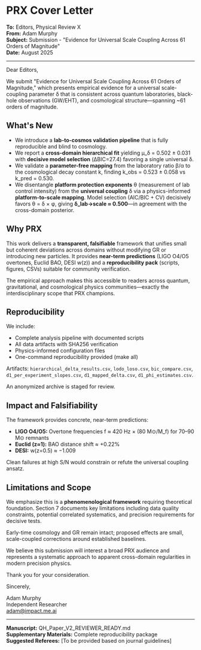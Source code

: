 # PRX Cover Letter

**To:** Editors, Physical Review X  
**From:** Adam Murphy  
**Subject:** Submission - "Evidence for Universal Scale Coupling Across 61 Orders of Magnitude"  
**Date:** August 2025  

---

Dear Editors,

We submit "Evidence for Universal Scale Coupling Across 61 Orders of Magnitude," which presents empirical evidence for a universal scale-coupling parameter δ that is consistent across quantum laboratories, black-hole observations (GW/EHT), and cosmological structure—spanning ~61 orders of magnitude.

## What's New

* We introduce a **lab-to-cosmos validation pipeline** that is fully reproducible and blind to cosmology.
* We report a **cross-domain hierarchical fit** yielding μ_δ = 0.502 ± 0.031 with **decisive model selection** (ΔBIC=27.4) favoring a single universal δ.
* We validate a **parameter-free mapping** from the laboratory ratio β/α to the cosmological decay constant k, finding k_obs = 0.523 ± 0.058 vs k_pred = 0.530.
* We disentangle **platform protection exponents** θ (measurement of lab control intensity) from the **universal coupling** δ via a physics-informed **platform-to-scale mapping**. Model selection (AIC/BIC + CV) decisively favors θ = δ × φ, giving **δ_lab→scale ≈ 0.500**—in agreement with the cross-domain posterior.

## Why PRX

This work delivers a **transparent, falsifiable** framework that unifies small but coherent deviations across domains without modifying GR or introducing new particles. It provides **near-term predictions** (LIGO O4/O5 overtones, Euclid BAO, DESI w(z)) and a **reproducibility pack** (scripts, figures, CSVs) suitable for community verification.

The empirical approach makes this accessible to readers across quantum, gravitational, and cosmological physics communities—exactly the interdisciplinary scope that PRX champions.

## Reproducibility

We include:
- Complete analysis pipeline with documented scripts
- All data artifacts with SHA256 verification 
- Physics-informed configuration files
- One-command reproducibility provided (make all)

Artifacts: `hierarchical_delta_results.csv`, `lodo_loso.csv`, `bic_compare.csv`, `d1_per_experiment_slopes.csv`, `d1_mapped_delta.csv`, `d1_phi_estimates.csv`. 

An anonymized archive is staged for review.

## Impact and Falsifiability

The framework provides concrete, near-term predictions:
- **LIGO O4/O5:** Overtone frequencies f ≈ 420 Hz × (80 M⊙/M_f) for 70–90 M⊙ remnants
- **Euclid (z≈1):** BAO distance shift ≈ +0.22% 
- **DESI:** w(z=0.5) ≈ −1.009

Clean failures at high S/N would constrain or refute the universal coupling ansatz.

## Limitations and Scope

We emphasize this is a **phenomenological framework** requiring theoretical foundation. Section 7 documents key limitations including data quality constraints, potential correlated systematics, and precision requirements for decisive tests. 

Early-time cosmology and GR remain intact; proposed effects are small, scale-coupled corrections around established baselines.

We believe this submission will interest a broad PRX audience and represents a systematic approach to apparent cross-domain regularities in modern precision physics.

Thank you for your consideration.

Sincerely,

Adam Murphy  
Independent Researcher  
adam@impact.me.ai

---

**Manuscript:** QH_Paper_V2_REVIEWER_READY.md  
**Supplementary Materials:** Complete reproducibility package  
**Suggested Referees:** [To be provided based on journal guidelines]